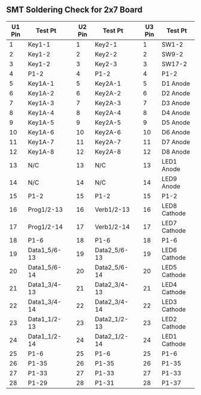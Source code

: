 ## SMT Soldering Check for 2x7 Board

| U1 Pin | Test Pt | | U2 Pin | Test Pt | | U3 Pin | Test Pt |
|------|----------|-|------|----------|-|------|----------|
| 1 | Key1-1 | | 1 | Key2-1 | | 1 | SW1-2 |
| 2 | Key1-2 | | 2 | Key2-2 | | 2 | SW9-2 |
| 3 | Key1-2 | | 3 | Key2-3 | | 3 | SW17-2 | 
| 4 | P1-2 | | 4 | P1-2 | | 4 | P1-2 |
| 5 | Key1A-1 | | 5 | Key2A-1 | | 5 | D1 Anode |
| 6 | Key1A-2 | | 6 | Key2A-2 | | 6 | D2 Anode |
| 7 | Key1A-3 | | 7 | Key2A-3 | | 7 | D3 Anode |
| 8 | Key1A-4 | | 8 | Key2A-4 | | 8 | D4 Anode |
| 9 | Key1A-5 | | 9 | Key2A-5 | | 9 | D5 Anode |
| 10 | Key1A-6 | | 10 | Key2A-6 | | 10 | D6 Anode |
| 11 | Key1A-7 | | 11 | Key2A-7 | | 11 | D7 Anode |
| 12 | Key1A-8 | | 12 | Key2A-8 | | 12 | D8 Anode |
| 13 | N/C | | 13 | N/C | | 13 | LED1 Anode |
| 14 | N/C | | 14 | N/C | | 14 | LED9 Anode |
| 15 | P1-2 | | 15 | P1-2 | | 15 | P1-2 |
| 16 | Prog1/2-13 | | 16 | Verb1/2-13 | | 16 | LED8 Cathode |
| 17 | Prog1/2-14 | | 17 | Verb1/2-14 | | 17 | LED7 Cathode |
| 18 | P1-6 | | 18 | P1-6 | | 18 | P1-6 |
| 19 | Data1_5/6-13 | | 19 | Data2_5/6-13 | | 19 | LED6 Cathode |
| 20 | Data1_5/6-14 | | 20 | Data2_5/6-14 | | 20 | LED5 Cathode |
| 21 | Data1_3/4-13 | | 21 | Data2_3/4-13 | | 21 | LED4 Cathode |
| 22 | Data1_3/4-14 | | 22 | Data2_3/4-14 | | 22 | LED3 Cathode |
| 23 | Data1_1/2-13 | | 23 | Data2_1/2-13 | | 23 | LED2 Cathode |
| 24 | Data1_1/2-14 | | 24 | Data2_1/2-14 | | 24 | LED1 Cathode |
| 25 | P1-6 | | 25 | P1-6 | | 25 | P1-6 |
| 26 | P1-35 | | 26 | P1-35 | | 26 | P1-35 |
| 27 | P1-33 | | 27 | P1-33 | | 27 | P1-33 |
| 28 | P1-29 | | 28 | P1-31 | | 28 | P1-37 |
